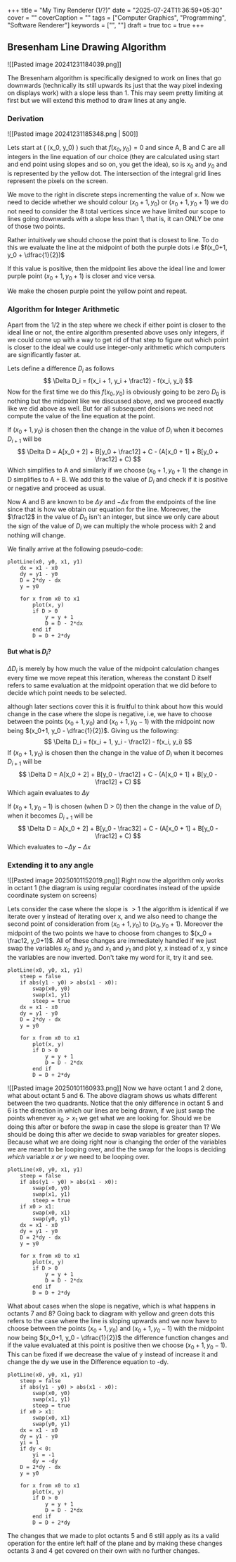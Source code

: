 +++
title = "My Tiny Renderer (1/?)"
date = "2025-07-24T11:36:59+05:30"
cover = ""
coverCaption = ""
tags = ["Computer Graphics", "Programming", "Software Renderer"]
keywords = ["", ""]
draft = true
toc = true
+++

## Bresenham Line Drawing Algorithm

![[Pasted image 20241231184039.png]]

The Bresenham algorithm is specifically designed to work on lines that go downwards (technically its still upwards its just that the way pixel indexing on displays work) with a slope less than 1. This may seem pretty limiting at first but we will extend this method to draw lines at any angle.

### Derivation

![[Pasted image 20241231185348.png | 500]]

Lets start at \( (x_0, y_0) \) such that $f(x_0, y_0) = 0$ and since A, B and C are all integers in the line equation of our choice (they are calculated using start and end point using slopes and so on, you get the idea), so is $x_0$ and $y_0$ and is represented by the yellow dot. The intersection of the integral grid lines represent the pixels on the screen.

We move to the right in discrete steps incrementing the value of x. Now we need to decide whether we should colour $(x_0 + 1, y_0)$ or $(x_0 + 1, y_0 + 1)$ we do not need to consider the 8 total vertices since we have limited our scope to lines going downwards with a slope less than 1, that is, it can ONLY be one of those two points.

Rather intuitively we should choose the point that is closest to line. To do this we evaluate the line at the midpoint of both the purple dots i.e $f(x_0+1, y_0 + \dfrac{1}{2})$ 

If this value is positive, then the midpoint lies above the ideal line and lower purple point $(x_0+1, y_0+1)$ is closer and vice versa.

We make the chosen purple point the yellow point and repeat.

### Algorithm for Integer Arithmetic

Apart from the 1/2 in the step where we check if either point is closer to the ideal line or not, the entire algorithm presented above uses only integers, if we could come up with a way to get rid of that step to figure out which point is closer to the ideal we could use integer-only arithmetic which computers are significantly faster at.

Lets define a difference $D_i$ as follows
$$
\Delta D_i = f(x_i + 1, y_i + \frac12) - f(x_i, y_i)
$$
Now for the first time we do this $f(x_0, y_0)$ is obviously going to be zero $D_0$ is nothing but the midpoint like we discussed above, and we proceed exactly like we did above as well. But for all subsequent decisions we need not compute the value of the line equation at the point. 

If $(x_0 + 1, y_0)$ is chosen then the change in the value of $D_i$ when it becomes $D_{i+1}$ will be
$$
\Delta D = A[x_0 + 2] + B[y_0 + \frac12] + C - (A[x_0 + 1] + B[y_0 + \frac12] + C)
$$
Which simplifies to A and similarly if we choose $(x_0 + 1, y_0+1)$ the change in D simplifies to A + B. We add this to the value of $D_i$ and check if it is positive or negative and proceed as usual.

Now A and B are known to be $\Delta y$ and $-\Delta x$ from the endpoints of the line since that is how we obtain our equation for the line. Moreover, the $\frac12$ in the value of $D_0$ isn't an integer, but since we only care about the sign of the value of $D_i$ we can multiply the whole process with 2 and nothing will change.

We finally arrive at the following pseudo-code:

```
plotLine(x0, y0, x1, y1)
    dx = x1 - x0
    dy = y1 - y0
    D = 2*dy - dx
    y = y0

    for x from x0 to x1
        plot(x, y)
        if D > 0
            y = y + 1
            D = D - 2*dx
        end if
        D = D + 2*dy
```

#### But what is $D_i$?

$\Delta D_i$ is merely by how much the value of the midpoint calculation changes every time we move repeat this iteration, whereas the constant D itself refers to same evaluation at the midpoint operation that we did before to decide which point needs to be selected.

although later sections cover this it is fruitful to think about how this would change in the case where the slope is negative, i.e, we have to choose between the points $(x_0 + 1, y_0)$ and $(x_0 + 1, y_0 - 1)$ with the midpoint now being $(x_0+1, y_0 - \dfrac{1}{2})$. Giving us the following:
$$
\Delta D_i = f(x_i + 1, y_i - \frac12) - f(x_i, y_i)
$$
If $(x_0 + 1, y_0)$ is chosen then the change in the value of $D_i$ when it becomes $D_{i+1}$ will be
$$
\Delta D = A[x_0 + 2] + B[y_0 - \frac12] + C - (A[x_0 + 1] + B[y_0 - \frac12] + C)
$$
Which again evaluates to $\Delta y$

If $(x_0 + 1, y_0 -1)$ is chosen (when D > 0) then the change in the value of $D_i$ when it becomes $D_{i+1}$ will be
$$
\Delta D = A[x_0 + 2] + B[y_0 - \frac32] + C - (A[x_0 + 1] + B[y_0 - \frac12] + C)
$$
Which evaluates to $-\Delta y - \Delta x$
### Extending it to any angle

![[Pasted image 20250101152019.png]]
Right now the algorithm only works in octant 1 (the diagram is using regular coordinates instead of the upside coordinate system on screens)

Lets consider the case where the slope is $>1$ the algorithm is identical if we iterate over y instead of iterating over x, and we also need to change the second point of consideration from $(x_0 + 1, y_0)$ to $(x_0, y_0 + 1)$. Moreover the midpoint of the two points we have to choose from changes to $(x_0 + \frac12, y_0+1)$. All of these changes are immediately handled if we just swap the variables $x_0$ and $y_0$ and $x_1$ and $y_1$ and plot y, x instead of x, y since the variables are now inverted. Don't take my word for it, try it and see.

```
plotLine(x0, y0, x1, y1)
	steep = false
	if abs(y1 - y0) > abs(x1 - x0):
		swap(x0, y0)
		swap(x1, y1)
		steep = true
    dx = x1 - x0
    dy = y1 - y0
    D = 2*dy - dx
    y = y0

    for x from x0 to x1
        plot(x, y)
        if D > 0
            y = y + 1
            D = D - 2*dx
        end if
        D = D + 2*dy
```

![[Pasted image 20250101160933.png]]
Now we have octant 1 and 2 done, what about octant 5 and 6. The above diagram shows us whats different between the two quadrants. Notice that the only difference in octant 5 and 6 is the direction in which our lines are being drawn, if we just swap the points whenever $x_0 > x_1$ we get what we are looking for. Should we be doing this after or before the swap in case the slope is greater than 1? We should be doing this after we decide to swap variables for greater slopes. Because what we are doing right now is changing the order of the variables we are meant to be looping over, and the the swap for the loops is deciding *which* variable *x or y* we need to be looping over.

```
plotLine(x0, y0, x1, y1)
	steep = false
	if abs(y1 - y0) > abs(x1 - x0):
		swap(x0, y0)
		swap(x1, y1)
		steep = true
	if x0 > x1:
		swap(x0, x1)
		swap(y0, y1)
    dx = x1 - x0
    dy = y1 - y0
    D = 2*dy - dx
    y = y0

    for x from x0 to x1
        plot(x, y)
        if D > 0
            y = y + 1
            D = D - 2*dx
        end if
        D = D + 2*dy
```

What about cases when the slope is negative, which is what happens in octants 7 and 8? Going back to diagram with yellow and green dots this refers to the case where the line is sloping upwards and we now have to choose between the points $(x_0 + 1, y_0)$ and $(x_0 + 1, y_0 - 1)$ with the midpoint now being $(x_0+1, y_0 - \dfrac{1}{2})$ the difference function changes and if the value evaluated at this point is positive then we choose $(x_0 + 1, y_0 - 1)$. This can be fixed if we decrease the value of y instead of increase it and change the dy we use in the Difference equation to -dy.

```
plotLine(x0, y0, x1, y1)
	steep = false
	if abs(y1 - y0) > abs(x1 - x0):
		swap(x0, y0)
		swap(x1, y1)
		steep = true
	if x0 > x1:
		swap(x0, x1)
		swap(y0, y1)
    dx = x1 - x0
    dy = y1 - y0
    yi = 1
    if dy < 0:
	    yi = -1
	    dy = -dy
    D = 2*dy - dx
    y = y0
    
    for x from x0 to x1
        plot(x, y)
        if D > 0
            y = y + 1
            D = D - 2*dx
        end if
        D = D + 2*dy
```

The changes that we made to plot octants 5 and 6 still apply as its a valid operation for the entire left half of the plane and by making these changes octants 3 and 4 get covered on their own with no further changes.
